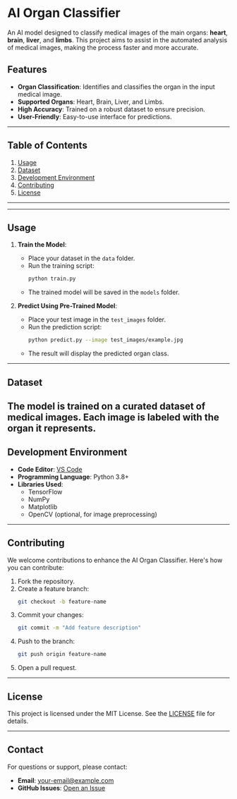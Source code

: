 # AI Organ Classifier

An AI model designed to classify medical images of the main organs: **heart**, **brain**, **liver**, and **limbs**. This project aims to assist in the automated analysis of medical images, making the process faster and more accurate.

## Features
- **Organ Classification**: Identifies and classifies the organ in the input medical image.
- **Supported Organs**: Heart, Brain, Liver, and Limbs.
- **High Accuracy**: Trained on a robust dataset to ensure precision.
- **User-Friendly**: Easy-to-use interface for predictions.

---

## Table of Contents
1. [Usage](#usage)
2. [Dataset](#dataset)
3. [Development Environment](#development-environment)
4. [Contributing](#contributing)
5. [License](#license)

---
---

## Usage

1. **Train the Model**:
   - Place your dataset in the `data` folder.
   - Run the training script:
     ```bash
     python train.py
     ```
   - The trained model will be saved in the `models` folder.

2. **Predict Using Pre-Trained Model**:
   - Place your test image in the `test_images` folder.
   - Run the prediction script:
     ```bash
     python predict.py --image test_images/example.jpg
     ```
   - The result will display the predicted organ class.

---

## Dataset
The model is trained on a curated dataset of medical images. Each image is labeled with the organ it represents. 
---

## Development Environment
- **Code Editor**: [VS Code](https://code.visualstudio.com/)
- **Programming Language**: Python 3.8+
- **Libraries Used**:
  - TensorFlow
  - NumPy
  - Matplotlib
  - OpenCV (optional, for image preprocessing)

---

## Contributing
We welcome contributions to enhance the AI Organ Classifier. Here's how you can contribute:
1. Fork the repository.
2. Create a feature branch:
   ```bash
   git checkout -b feature-name
   ```
3. Commit your changes:
   ```bash
   git commit -m "Add feature description"
   ```
4. Push to the branch:
   ```bash
   git push origin feature-name
   ```
5. Open a pull request.

---

## License
This project is licensed under the MIT License. See the [LICENSE](LICENSE) file for details.

---

## Contact
For questions or support, please contact:
- **Email**: your-email@example.com
- **GitHub Issues**: [Open an Issue](https://github.com/your-username/ai-organ-classifier/issues)

